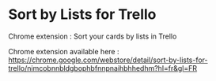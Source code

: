 # Sort by Lists for Trello

Chrome extension : Sort your cards by lists in Trello

Chrome extension available here : https://chrome.google.com/webstore/detail/sort-by-lists-for-trello/nimcobnnbldgbophbfnnpnaihbhhedhm?hl=fr&gl=FR
